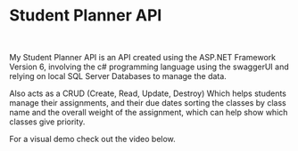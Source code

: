 <h1>Student Planner API</h1>
<br>
<p>My Student Planner API is an API created using the ASP.NET Framework Version 6, involving the c# programming language using the swaggerUI and relying on local SQL Server Databases to manage the data.</p>
<p> Also acts as a CRUD (Create, Read, Update, Destroy) Which helps students manage their assignments, and their due dates sorting the classes by class name and the overall weight of the assignment, which can help show which classes give priority.</p>
<p>For a visual demo check out the video below.</p>
